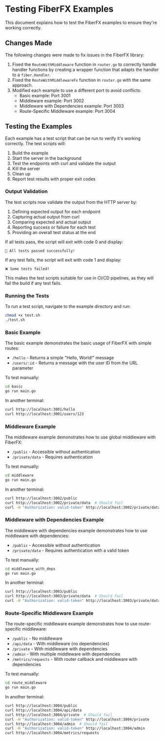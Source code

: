 # Testing FiberFX Examples

This document explains how to test the FiberFX examples to ensure they're working correctly.

## Changes Made

The following changes were made to fix issues in the FiberFX library:

1. Fixed the `RouteWithMiddleware` function in `router.go` to correctly handle handler functions by creating a wrapper function that adapts the handler to a `fiber.Handler`.
2. Fixed the `RouteWithMiddlewareFx` function in `router.go` with the same approach.
3. Modified each example to use a different port to avoid conflicts:
   - Basic example: Port 3001
   - Middleware example: Port 3002
   - Middleware with Dependencies example: Port 3003
   - Route-Specific Middleware example: Port 3004

## Testing the Examples

Each example has a test script that can be run to verify it's working correctly. The test scripts will:

1. Build the example
2. Start the server in the background
3. Test the endpoints with curl and validate the output
4. Kill the server
5. Clean up
6. Report test results with proper exit codes

### Output Validation

The test scripts now validate the output from the HTTP server by:
1. Defining expected output for each endpoint
2. Capturing actual output from curl
3. Comparing expected and actual output
4. Reporting success or failure for each test
5. Providing an overall test status at the end

If all tests pass, the script will exit with code 0 and display:
```
🎉 All tests passed successfully!
```

If any test fails, the script will exit with code 1 and display:
```
❌ Some tests failed!
```

This makes the test scripts suitable for use in CI/CD pipelines, as they will fail the build if any test fails.

### Running the Tests

To run a test script, navigate to the example directory and run:

```bash
chmod +x test.sh
./test.sh
```

### Basic Example

The basic example demonstrates the basic usage of FiberFX with simple routes:
- `/hello` - Returns a simple "Hello, World!" message
- `/users/:id` - Returns a message with the user ID from the URL parameter

To test manually:
```bash
cd basic
go run main.go
```

In another terminal:
```bash
curl http://localhost:3001/hello
curl http://localhost:3001/users/123
```

### Middleware Example

The middleware example demonstrates how to use global middleware with FiberFX:
- `/public` - Accessible without authentication
- `/private/data` - Requires authentication

To test manually:
```bash
cd middleware
go run main.go
```

In another terminal:
```bash
curl http://localhost:3002/public
curl http://localhost:3002/private/data  # Should fail
curl -H "Authorization: valid-token" http://localhost:3002/private/data
```

### Middleware with Dependencies Example

The middleware with dependencies example demonstrates how to use middleware with dependencies:
- `/public` - Accessible without authentication
- `/private/data` - Requires authentication with a valid token

To test manually:
```bash
cd middleware_with_deps
go run main.go
```

In another terminal:
```bash
curl http://localhost:3003/public
curl http://localhost:3003/private/data  # Should fail
curl -H "Authorization: valid-token" http://localhost:3003/private/data
```

### Route-Specific Middleware Example

The route-specific middleware example demonstrates how to use route-specific middleware:
- `/public` - No middleware
- `/api/data` - With middleware (no dependencies)
- `/private` - With middleware with dependencies
- `/admin` - With multiple middleware with dependencies
- `/metrics/requests` - With router callback and middleware with dependencies

To test manually:
```bash
cd route_middleware
go run main.go
```

In another terminal:
```bash
curl http://localhost:3004/public
curl http://localhost:3004/api/data
curl http://localhost:3004/private  # Should fail
curl -H "Authorization: valid-token" http://localhost:3004/private
curl http://localhost:3004/admin  # Should fail
curl -H "Authorization: valid-token" http://localhost:3004/admin
curl http://localhost:3004/metrics/requests
```
